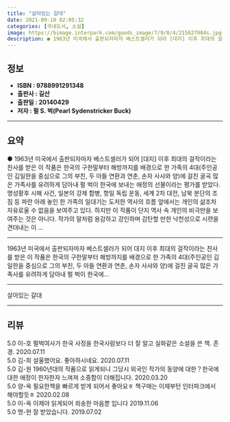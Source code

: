 ```yaml
---
title: "살아있는 갈대"
date: 2021-09-10 02:05:32
categories: [국내도서, 소설]
image: https://bimage.interpark.com/goods_image/7/9/8/4/215627984s.jpg
description: ● 1963년 미국에서 출판되자마자 베스트셀러가 되어 [대지] 이후 최대의 걸작이라는 찬사를 받은 이 작품은 한국의 구한말부터 해방까지를 배경으로 한 가족의 4대(주인공인 김일한을 중심으로 그의 부친, 두 아들 연환과 연춘, 손자 사샤와 양)에 걸친 굴곡 많은 가족사를 유려하게 담
---
```


## **정보**

- **ISBN : 9788991291348**
- **출판사 : 길산**
- **출판일 : 20140429**
- **저자 : 펄 S. 벅(Pearl Sydenstricker Buck)**

------



## **요약**

●  1963년 미국에서 출판되자마자 베스트셀러가 되어  [대지]  이후 최대의 걸작이라는 찬사를 받은 이 작품은 한국의 구한말부터 해방까지를 배경으로 한 가족의 4대(주인공인 김일한을 중심으로 그의 부친, 두 아들 연환과 연춘, 손자 사샤와 양)에 걸친 굴곡 많은 가족사를 유려하게 담아내 펄 벅이 한국에 보내는 애정의 선물이라는 평가를 받았다.  명성황후 시해 사건, 일본의 강제 합병, 항일 독립 운동, 세계 2차 대전, 남북 분단의 조짐 등 파란 아래 놓인 한 가족의 일대기는 도저한 역사의 흐름 앞에서는 개인의 삶조차 자유로울 수 없음을 보여주고 있다. 하지만 이 작품이 단지 역사 속 개인의 비극만을 보여주는 것은 아니다. 작가의 말처럼 용감하고 강인하며 감탄할 만한 낙천성으로 시련을 견뎌내는 이 ...

------

1963년 미국에서 출판되자마자 베스트셀러가 되어 대지 이후 최대의 걸작이라는 찬사를 받은 이 작품은 한국의 구한말부터 해방까지를 배경으로 한 가족의 4대(주인공인 김일한을 중심으로 그의 부친, 두 아들 연환과 연춘, 손자 사샤와 양)에 걸친 굴곡 많은 가족사를 유려하게 담아내 펄 벅이 한국에... 

------


살아있는 갈대 

------


## **리뷰** 

5.0 이-호 펄벅여사가 한국 사정을 한국사람보다 더 잘 알고 실화같은 소설을 쓴 책. 존경.  2020.07.11 <br/>5.0 김-희 설울했어요. 좋아하시네요. 2020.07.11 <br/>5.0 김-원 1960년대의 작품으로 읽게되니 그당시 외국인 작가의 동양에 대한？한국에 대한 애정이 한자한자 느껴져 소중함이 더해집니다. 2020.03.20 <br/>5.0 양-옥 필요한책을 빠르게 받게 되어서 좋아요ㅎ
책구매는 이제부턴 인터파크에서 해야할듯ㅎ 2020.02.08 <br/>5.0 이-옥 이제야 읽게되어 죄송한 마음뿐 입니다 2019.11.06 <br/>5.0 명-현 잘 받았습니다. 2019.07.02 <br/>